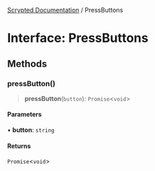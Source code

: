 [Scrypted Documentation](../globals.md) / PressButtons

# Interface: PressButtons

## Methods

### pressButton()

> **pressButton**(`button`): `Promise`\<`void`\>

#### Parameters

• **button**: `string`

#### Returns

`Promise`\<`void`\>
